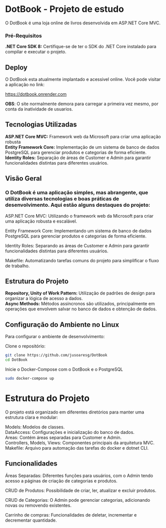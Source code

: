 # DotBook - Projeto de estudo

O DotBook é uma loja online de livros desenvolvida em ASP.NET Core MVC.

### Pré-Requisitos
**.NET Core SDK 8:** Certifique-se de ter o SDK do .NET Core instalado para compilar e executar o projeto.

## Deploy

O DotBook esta atualmente implantado e acessivel online. Você pode visitar a aplicação no link:

https://dotbook.onrender.com

**OBS**: O site normalmente demora para carregar a primeira vez mesmo, por conta da inatividade de usuarios.

## Tecnologias Utilizadas
**ASP.NET Core MVC:** Framework web da Microsoft para criar uma aplicação robusta <br/>
**Entity Framework Core:** Implementação de um sistema de banco de dados PostgreSQL para gerenciar produtos e categorias de forma eficiente. <br/>
**Identity Roles:** Separação de áreas de Customer e Admin para garantir funcionalidades distintas para diferentes usuários. <br/>

## Visão Geral

### O DotBook é uma aplicação simples, mas abrangente, que utiliza diversas tecnologias e boas práticas de desenvolvimento. Aqui estão alguns destaques do projeto:

ASP.NET Core MVC: Utilizando o framework web da Microsoft para criar uma aplicação robusta e escalável.

Entity Framework Core: Implementando um sistema de banco de dados PostgreSQL para gerenciar produtos e categorias de forma eficiente.

Identity Roles: Separando as áreas de Customer e Admin para garantir funcionalidades distintas para diferentes usuários.

Makefile: Automatizando tarefas comuns do projeto para simplificar o fluxo de trabalho.

## Estrutura do Projeto

**Repository, Unity of Work Pattern:** Utilização de padrões de design para organizar a lógica de acesso a dados. <br/>
**Async Methods:** Métodos assíncronos são utilizados, principalmente em operações que envolvem salvar no banco de dados e obtenção de dados. <br/>

## Configuração do Ambiente no Linux
Para configurar o ambiente de desenvolvimento:

Clone o repositório:

```bash
git clone https://github.com/jusoaresg/DotBook
cd DotBook
```

Inicie o Docker-Compose com o DotBook e o PostgreSQL

```bash
sudo docker-compose up
```

# Estrutura do Projeto
O projeto está organizado em diferentes diretórios para manter uma estrutura clara e modular:

Models: Modelos de classes. <br/>
DataAccess: Configurações e inicialização do banco de dados. <br/>
Areas: Contém áreas separadas para Customer e Admin. <br/>
Controllers, Models, Views: Componentes principais da arquitetura MVC. <br/>
Makefile: Arquivo para automação das tarefas do docker e dotnet CLI. <br/>

## Funcionalidades
Áreas Separadas: Diferentes funções para usuários, com o Admin tendo acesso a páginas de criação de categorias e produtos.

CRUD de Produtos: Possibilidade de criar, ler, atualizar e excluir produtos.

CRUD de Categorias: O Admin pode gerenciar categorias, adicionando novas ou removendo existentes.

Carrinho de compras: Funcionalidades de deletar, incrementar e decrementar quantidade.
